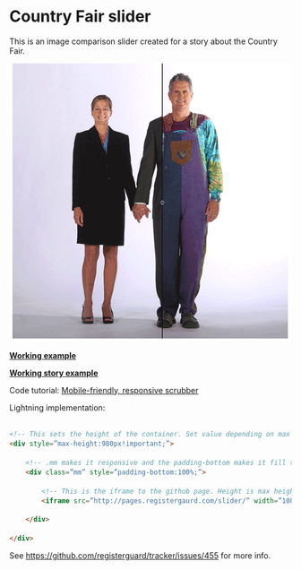 # Country Fair slider

This is an image comparison slider created for a story about the Country Fair.

![screenshot](https://github.com/rgpages/Country-Fair-slider/blob/gh-pages/default.gif)

**[Working example](http://pages.registerguard.com/slider/)**

**[Working story example](http://registerguard.com/rg/staging/31724631-110/fair-bob-indya-oregon-says.html.csp)**

Code tutorial: [Mobile-friendly, responsive scrubber](http://demosthenes.info/blog/842/A-Mobile-Ready-Before-And-After-Image-Comparison-UI)

Lightning implementation:

```html

<!-- This sets the height of the container. Set value depending on max height of image. -->
<div style=”max-height:980px!important;”>

    <!-- .mm makes it responsive and the padding-bottom makes it fill the full image -->
    <div class=”mm” style=”padding-bottom:100%;”>

        <!-- This is the iframe to the github page. Height is max height -->
        <iframe src=”http://pages.registergaurd.com/slider/” width=”100%” height=”980” frameBorder=”0” scrolling=”no”></iframe>

    </div>

</div>

```

See https://github.com/registerguard/tracker/issues/455 for more info.

